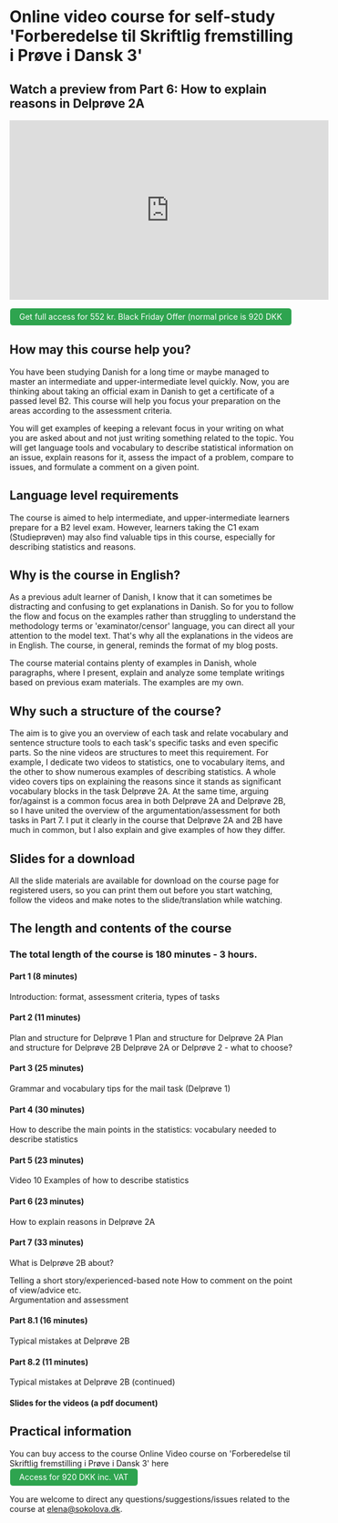 # Online video course for self-study 'Forberedelse til Skriftlig fremstilling i Prøve i Dansk 3'

## Watch a preview from Part 6: How to explain reasons in Delprøve 2A
<iframe width="560" height="315" src="https://www.youtube.com/embed/FJk9uIGnRx4" title="YouTube video player" frameborder="0" allow="accelerometer; autoplay; clipboard-write; encrypted-media; gyroscope; picture-in-picture" allowfullscreen></iframe>


<style>
.btn {
  color: white;
  background-color: #2ea44f;
  border-color: rgba(27,31,35,.1);
  box-shadow: 0 0px 0 rgba(27,31,35,.1),inset 0 1px 0 hsla(0,0%,100%,.03);
  position: relative;
  display: inline-block;
  padding: 5px 16px;
  font-size: 14px
  font-weight: 500;
  line-height: 20px;
  white-space: nowrap;
  vertical-align: middle;
  cursor: pointer;
  border: 1px solid;
  border-radius: 6px;
  text-decoration: none;
}
</style>

<a class="btn" href="https://elenasokolova.podia.com/online-forberedelse-til-skriftlig-fremstilling-i-prove-i-dansk-3/buy"> Get full access for 552 kr. Black Friday Offer (normal price is 920 DKK </a>



## How may this course help you?

You have been studying Danish for a long time or maybe managed to master an intermediate and upper-intermediate level quickly. Now, you are thinking about taking an official exam in Danish to get a certificate of a passed level B2. This course will help you focus your preparation on the areas according to the assessment criteria. 

You will get examples of keeping a relevant focus in your writing on what you are asked about and not just writing something related to the topic. You will get language tools and vocabulary to describe statistical information on an issue, explain reasons for it, assess the impact of a problem, compare to issues, and formulate a comment on a given point. 

## Language level requirements

The course is aimed to help intermediate, and upper-intermediate learners prepare for a B2 level exam. However, learners taking the C1 exam (Studieprøven) may also find valuable tips in this course, especially for describing statistics and reasons. 

## Why is the course in English?

As a previous adult learner of Danish, I know that it can sometimes be distracting and confusing to get explanations in Danish. So for you to follow the flow and focus on the examples rather than struggling to understand the methodology terms or 'examinator/censor' language, you can direct all your attention to the model text. That's why all the explanations in the videos are in English. The course, in general, reminds the format of my blog posts. 

The course material contains plenty of examples in Danish, whole paragraphs, where I present, explain and analyze some template writings based on previous exam materials. The examples are my own. 

## Why such a structure of the course?

The aim is to give you an overview of each task and relate vocabulary and sentence structure tools to each task's specific tasks and even specific parts. So the nine videos are structures to meet this requirement. For example, I dedicate two videos to statistics, one to vocabulary items, and the other to show numerous examples of describing statistics. A whole video covers tips on explaining the reasons since it stands as significant vocabulary blocks in the task Delprøve 2A. At the same time, arguing for/against is a common focus area in both Delprøve 2A and Delprøve 2B, so I have united the overview of the argumentation/assessment for both tasks in Part 7. 
I put it clearly in the course that Delprøve 2A and 2B have much in common, but I also explain and give examples of how they differ. 

## Slides for a download
All the slide materials are available for download on the course page for registered users, so you can print them out before you start watching, follow the videos and make notes to the slide/translation while watching. 

## The length and contents of the course

### The total length of the course is 180 minutes - 3 hours. 

#### Part 1 (8 minutes) 
Introduction: format, assessment criteria, types of tasks

#### Part 2 (11 minutes)
Plan and structure for Delprøve 1
Plan and structure for Delprøve 2A
Plan and structure for Delprøve 2B
Delprøve 2A or Delprøve 2 - what to choose?

#### Part 3 (25 minutes) 	
Grammar and vocabulary tips for the mail task (Delprøve 1)

#### Part 4 (30 minutes) 	
How to describe the main points in the statistics: vocabulary needed to describe statistics

#### Part 5 (23 minutes)
Video 10	Examples of how to describe statistics

#### Part 6 (23 minutes)
How to explain reasons in Delprøve 2A

#### Part 7 (33 minutes)
What is Delprøve 2B about?
 
Telling a short story/experienced-based note
How to comment on the point of view/advice etc.       
Argumentation and assessment

#### Part 8.1 (16 minutes) 
Typical mistakes at Delprøve 2B

#### Part 8.2 (11 minutes) 
Typical mistakes at Delprøve 2B (continued)

#### Slides for the videos (a pdf document)

## Practical information
You can buy access to the course Online Video course on 'Forberedelse til Skriftlig fremstilling i Prøve i Dansk 3' here
<a class="btn" href="https://elenasokolova.podia.com/online-forberedelse-til-skriftlig-fremstilling-i-prove-i-dansk-3/buy"> Access for 920 DKK inc. VAT </a>

You are welcome to direct any questions/suggestions/issues related to the course at elena@sokolova.dk. 

